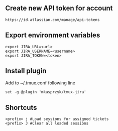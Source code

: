 ## Create new API token for account
```
https://id.atlassian.com/manage/api-tokens
```

## Export environment variables
```
export JIRA_URL=<url>
export JIRA_USERNAME=<username>
export JIRA_TOKEN=<token>
```

## Install plugin
Add to ~/.tmux.conf following line
```
set -g @plugin 'mkasprzyk/tmux-jira'
```

## Shortcuts
```
<prefix> j #Load sessions for assigned tickets
<prefix> J #Clear all loaded sessions
```
